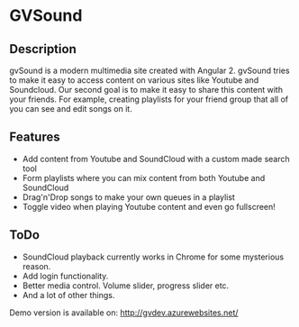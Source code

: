 # GVSound

## Description
gvSound is a modern multimedia site created with Angular 2. gvSound tries to make it easy to access content on various sites like Youtube
and Soundcloud. Our second goal is to make it easy to share this content with your friends. For example, creating playlists for your friend group that all of you can see and edit songs on it.

## Features
- Add content from Youtube and SoundCloud with a custom made search tool
- Form playlists where you can mix content from both Youtube and SoundCloud
- Drag'n'Drop songs to make your own queues in a playlist
- Toggle video when playing Youtube content and even go fullscreen!

## ToDo
- SoundCloud playback currently works in Chrome for some mysterious reason.
- Add login functionality.
- Better media control. Volume slider, progress slider etc.
- And a lot of other things.



Demo version is available on: http://gvdev.azurewebsites.net/

